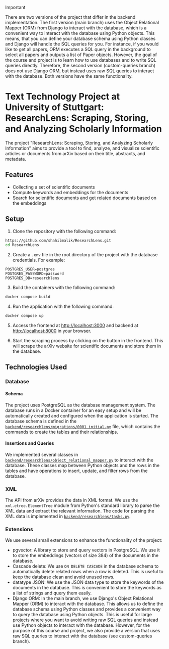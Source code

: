 > [!IMPORTANT]  
> There are two versions of the project that differ in the backend implementation. The first version (main branch) uses
the Object Relational Mapper (ORM) from Django to interact with the database, which is a convenient way to interact with
the database using Python objects. This means, that you can define your database schema using Python classes and Django
will handle the SQL queries for you. For instance, if you would like to get all papers, ORM executes a SQL query in the 
background to select all papers and outputs a list of Paper objects. However, the goal of the course and project is to
learn how to use databases and to write SQL queries directly. Therefore, the second version (custom-queries branch) does
not use Django ORM, but instead uses raw SQL queries to interact with the database. Both versions have the same functionality.

# Text Technology Project at University of Stuttgart: ResearchLens: Scraping, Storing, and Analyzing Scholarly Information

The project "ResearchLens: Scraping, Storing, and Analyzing Scholarly Information" aims to provide
a tool to find, analyze, and visualize scientific articles or documents from arXiv based on their title,
abstracts, and metadata.

## Features

- Collecting a set of scientific documents
- Compute keywords and embeddings for the documents
- Search for scientific documents and get related documents based on the embeddings

## Setup

1. Clone the repository with the following command:
```bash
https://github.com/shahilmalik/ResearchLens.git
cd ResearchLens
```

2. Create a `.env` file in the root directory of the project with the database credentials. For example:
```env
POSTGRES_USER=postgres
POSTGRES_PASSWORD=password
POSTGRES_DB=researchlens
```

3. Build the containers with the following command:
```bash
docker compose build
```

4. Run the application with the following command:
```bash
docker compose up
```

5. Access the frontend at [http://localhost:3000](http://localhost:3000) and backend at [http://localhost:8000](http://localhost:8000) in your browser.


6. Start the scraping process by clicking on the button in the frontend. This will scrape the arXiv website for scientific documents and store them in the database.

## Technologies Used

### Database

#### Schema
The project uses PostgreSQL as the database management system. The database runs in a Docker container for an easy setup
and will be automatically created and configured when the application is started. The database schema is defined in the 
[`backend/researchlens/migrations/0001_initial.py`](backend/researchlens/migrations/0001_initial.py) file, which
contains the commands to create the tables and their relationships.

#### Insertions and Queries
We implemented several classes in [`backend/researchlens/object_relational_mapper.py`](backend/researchlens/object_relational_mapper.py)
to interact with the database. These classes map between Python objects and the rows in the tables and have operations to
insert, update, and filter rows from the database.

### XML
The API from arXiv provides the data in XML format. We use the `xml.etree.ElementTree` module from Python's standard library
to parse the XML data and extract the relevant information. The code for parsing the XML data is implemented in
[`backend/researchlens/tasks.py`](backend/researchlens/tasks.py).

### Extensions
We use several small extensions to enhance the functionality of the project:
- pgvector: A library to store and query vectors in PostgreSQL. We use it to store the embeddings (vectors of size 384) of the documents in the database.
- Cascade delete: We use `ON DELETE CASCADE` in the database schema to automatically delete related rows when a row is deleted. This is useful to keep the database clean and avoid unused rows. 
- datatype JSON: We use the JSON data type to store the keywords of the documents in the database. This is convenient to store
  the keywords as a list of strings and query them easily.
- Django ORM: In the main branch, we use Django's Object Relational Mapper (ORM) to interact with the database. This allows us to define the database schema using Python classes and provides a convenient way to query the database using Python objects. This is useful for large projects where you want to avoid writing raw SQL queries and instead use Python objects to interact with the database. However, for the purpose of this course and project, we also provide a version that uses raw SQL queries to interact with the database (see custom-queries branch).
